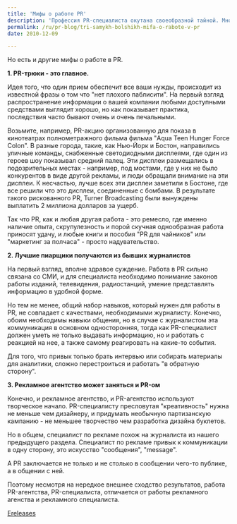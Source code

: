 ```yaml
---
title: 'Мифы о работе PR'
description: 'Профессия PR-специалиста окутана своеобразной тайной. Многие представляют себе специалиста с бокалом мартини в одной руке и мобильным телефоном в другой, который владеет какими-то секретными техниками управления поведением других людей.'
permalink: /ru/pr-blog/tri-samykh-bolshikh-mifa-o-rabote-v-pr
date: 2010-12-09

---
```


Но есть и другие мифы о работе в PR.

<strong>1. PR-трюки - это главное.</strong>

Идея того, что один прием обеспечит все ваши нужды, происходит из известной фразы  о том что "нет плохого паблисити". На первый взгляд распространение информации о вашей компании любыми доступными средствами выглядит хорошо, но как показывает практика, последствия часто бывают очень и очень печальными.

Возьмите, например, PR-акцию организованную для показа в кинотеатрах полнометражного фильма фильма "Aqua Teen Hunger Force Colon". В разные города, такие, как Нью-Йорк и Бостон, направились уличные команды, снабженные светодиодными дисплеями, где один из героев шоу показывал средний палец. Эти дисплеи размещались в подозрительных местах - например, под мостами, где у них не было конкурентов в виде другой рекламы, и люди обращали внимание на эти дисплеи. К несчастью, лучше всех эти дисплеи заметили в Бостоне, где все решили что это дисплеи, соединенные с бомбами. В результате такого рискованного PR,  Turner Broadcasting были вынуждены выплатить 2 миллиона долларов за ущерб.

Так что PR, как и любая другая работа - это ремесло, где именно наличие опыта, скрупулезность и порой скучная однообразная работа приносят удачу, и любые книги и пособия "PR для чайников" или "маркетинг за полчаса" - просто надувательство.

<strong>2. Лучшие пиарщики получаются из бывших журналистов</strong>

На первый взгляд, вполне здравое суждение. Работа в PR сильно связана со СМИ, и для специалиста необходимо понимание законов работы изданий, телевидения, радиостанций, умение представлять информацию в удобной форме.

Но  тем не менее, общий набор навыков, который нужен для работы в PR, не совпадает с качествами, необходимыми журналисту. Конечно, обоим необходимы навыки общения, но в случае с журналистом эта коммуникация в основном односторонняя, тогда как PR-специалист должен уметь не только выдавать информацию, но и работать с реакцией на нее, а также самому реагировать на какие-то события.

Для того, что привык только брать интервью или собирать материалы для аналитики, сложно перестроиться и работать "в обратную сторону".

<strong>3. Рекламное агентство может заняться и PR-ом</strong>

Конечно, и рекламное агентство, и PR-агентство используют творческое начало. PR-специалисту пресловутая "креативность" нужна не меньше чем дизайнеру, и придумать необычную партизанскую кампанию - не меньшее творчество чем разработка дизайна буклетов.

Но в общем, специалист по рекламе похож на журналиста из нашего предыдущего раздела. Специалист по рекламе привык к коммуникации в одну сторону, это искусство "сообщения", "message".

А PR заключается не только и не столько в сообщении чего-то публике, а в общении с ней.

Поэтому несмотря на нередкое внешнее сходство результатов, работа PR-агентства, PR-специалиста, отличается от работы рекламного агенства и рекламного специалиста.

<a href="https://www.ereleases.com/prfuel/pr-mythbusting-3-pr-facts/">Ereleases</a>

